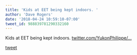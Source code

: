 ```yaml
---
title: 'Kids at EET being kept indoors. '
author: 'Dave Rogers'
date: '2018-04-24 10:59:10-07:00'
tweet_id: 988839781290332160
---
```

Kids at EET being kept indoors. [twitter.com/YukonPhilippe/…](https://twitter.com/YukonPhilippe/status/988837518148710400)

[tweet](https://twitter.com/yukondude/status/988839781290332160)